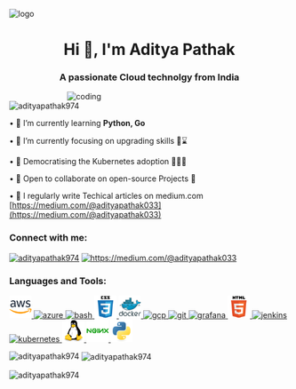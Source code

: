![logo](https://github.com/adityapathak974/Adityapathak/blob/main/image.png)
<h1 align="center">Hi 👋, I'm Aditya Pathak</h1>
<h3 align="center">A passionate Cloud technolgy from India</h3>
<img align="right" alt="coding" width="400" src="https://www.google.com/url?sa=i&url=https%3A%2F%2Ftenor.com%2Fview%2Fcoding-gif-24297652&psig=AOvVaw009ZPY1RmEAXlCU7C8Bs2O&ust=1698218709909000&source=images&cd=vfe&opi=89978449&ved=0CBEQjRxqFwoTCOCFwumTjoIDFQAAAAAdAAAAABAK"
<p align="left"> <img src="https://komarev.com/ghpvc/?username=adityapathak974&label=Profile%20views&color=0e75b6&style=flat" alt="adityapathak974" /> </p>

• 📕 I’m currently learning **Python, Go**

• 🔭 I’m currently focusing on upgrading skills 👨⌛️

• 🌱 Democratising the Kubernetes adoption 👨🏻‍💻

• 👯 Open to collaborate on open-source Projects 🤗

• 📝 I regularly write Techical articles on medium.com [https://medium.com/@adityapathak033](https://medium.com/@adityapathak033)

<h3 align="left">Connect with me:</h3>
<p align="left">
<a href="https://linkedin.com/in/adityapathak974" target="blank"><img align="center" src="https://raw.githubusercontent.com/rahuldkjain/github-profile-readme-generator/master/src/images/icons/Social/linked-in-alt.svg" alt="adityapathak974" height="30" width="40" /></a>
<a href="https://medium.com/https://medium.com/@adityapathak033" target="blank"><img align="center" src="https://raw.githubusercontent.com/rahuldkjain/github-profile-readme-generator/master/src/images/icons/Social/medium.svg" alt="https://medium.com/@adityapathak033" height="30" width="40" /></a>
</p>



<h3 align="left">Languages and Tools:</h3>
<p align="left"> <a href="https://aws.amazon.com" target="_blank" rel="noreferrer"> <img src="https://raw.githubusercontent.com/devicons/devicon/master/icons/amazonwebservices/amazonwebservices-original-wordmark.svg" alt="aws" width="40" height="40"/> </a> <a href="https://azure.microsoft.com/en-in/" target="_blank" rel="noreferrer"> <img src="https://www.vectorlogo.zone/logos/microsoft_azure/microsoft_azure-icon.svg" alt="azure" width="40" height="40"/> </a> <a href="https://www.gnu.org/software/bash/" target="_blank" rel="noreferrer"> <img src="https://www.vectorlogo.zone/logos/gnu_bash/gnu_bash-icon.svg" alt="bash" width="40" height="40"/> </a> <a href="https://www.w3schools.com/css/" target="_blank" rel="noreferrer"> <img src="https://raw.githubusercontent.com/devicons/devicon/master/icons/css3/css3-original-wordmark.svg" alt="css3" width="40" height="40"/> </a> <a href="https://www.docker.com/" target="_blank" rel="noreferrer"> <img src="https://raw.githubusercontent.com/devicons/devicon/master/icons/docker/docker-original-wordmark.svg" alt="docker" width="40" height="40"/> </a> <a href="https://cloud.google.com" target="_blank" rel="noreferrer"> <img src="https://www.vectorlogo.zone/logos/google_cloud/google_cloud-icon.svg" alt="gcp" width="40" height="40"/> </a> <a href="https://git-scm.com/" target="_blank" rel="noreferrer"> <img src="https://www.vectorlogo.zone/logos/git-scm/git-scm-icon.svg" alt="git" width="40" height="40"/> </a> <a href="https://grafana.com" target="_blank" rel="noreferrer"> <img src="https://www.vectorlogo.zone/logos/grafana/grafana-icon.svg" alt="grafana" width="40" height="40"/> </a> <a href="https://www.w3.org/html/" target="_blank" rel="noreferrer"> <img src="https://raw.githubusercontent.com/devicons/devicon/master/icons/html5/html5-original-wordmark.svg" alt="html5" width="40" height="40"/> </a> <a href="https://www.jenkins.io" target="_blank" rel="noreferrer"> <img src="https://www.vectorlogo.zone/logos/jenkins/jenkins-icon.svg" alt="jenkins" width="40" height="40"/> </a> <a href="https://kubernetes.io" target="_blank" rel="noreferrer"> <img src="https://www.vectorlogo.zone/logos/kubernetes/kubernetes-icon.svg" alt="kubernetes" width="40" height="40"/> </a> <a href="https://www.linux.org/" target="_blank" rel="noreferrer"> <img src="https://raw.githubusercontent.com/devicons/devicon/master/icons/linux/linux-original.svg" alt="linux" width="40" height="40"/> </a> <a href="https://www.nginx.com" target="_blank" rel="noreferrer"> <img src="https://raw.githubusercontent.com/devicons/devicon/master/icons/nginx/nginx-original.svg" alt="nginx" width="40" height="40"/> </a> <a href="https://www.python.org" target="_blank" rel="noreferrer"> <img src="https://raw.githubusercontent.com/devicons/devicon/master/icons/python/python-original.svg" alt="python" width="40" height="40"/> </a> </p>



<p><img align="left" src="https://github-readme-stats.vercel.app/api/top-langs?username=adityapathak974&show_icons=true&locale=en&layout=compact" alt="adityapathak974" /></p>



<p>&nbsp;<img align="center" src="https://github-readme-stats.vercel.app/api?username=adityapathak974&show_icons=true&locale=en" alt="adityapathak974" /></p>



<p><img align="center" src="https://github-readme-streak-stats.herokuapp.com/?user=adityapathak974&" alt="adityapathak974" /></p>

